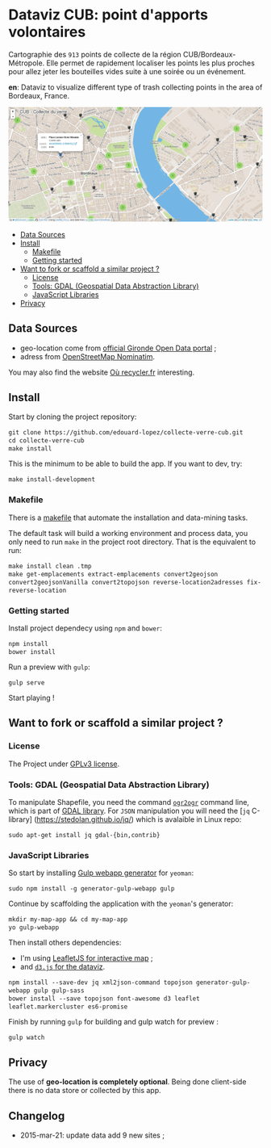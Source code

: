 # Dataviz CUB: point d'apports volontaires

Cartographie des `913` points de collecte de la région CUB/Bordeaux-Métropole. 
Elle permet de rapidement localiser les points les plus proches pour allez jeter les bouteilles vides suite à une 
soirée ou un événement.  

**en**: Dataviz to visualize different type of trash collecting points in the area of Bordeaux, France.

![dataviz preview](./preview.png)

<!-- MarkdownTOC depth=3 -->

- [Data Sources](#data-sources)
- [Install](#install)
	- [Makefile](#makefile)
	- [Getting started](#getting-started)
- [Want to fork or scaffold a similar project ?](#want-to-fork-or-scaffold-a-similar-project-?)
	- [License](#license)
	- [Tools: GDAL (Geospatial Data Abstraction Library)](#tools-gdal-geospatial-data-abstraction-library)
	- [JavaScript Libraries](#javascript-libraries)
- [Privacy](#privacy)

<!-- /MarkdownTOC -->


## Data Sources

* geo-location come from [official Gironde Open Data portal](http://www.datalocale.fr/dataset/en_empac_p) ;
* adress from [OpenStreetMap Nominatim](http://wiki.openstreetmap.org/wiki/Nominatim).

You may also find the website [Où recycler.fr](http://ourecycler.fr/point-collecte/33800/Bordeaux) interesting.


## Install

Start by cloning the project repository:
```
git clone https://github.com/edouard-lopez/collecte-verre-cub.git
cd collecte-verre-cub
make install
```

This is the minimum to be able to build the app. If you want to dev, try:
 
```
make install-development
```

### Makefile

There is a [makefile](./makefile) that automate the installation and data-mining tasks.

The default task will build a working environment and process data, you only need to run `make` in the project root directory. That is the equivalent to run:

```
make install clean .tmp
make get-emplacements extract-emplacements convert2geojson convert2geojsonVanilla convert2topojson reverse-location2adresses fix-reverse-location
```


### Getting started

Install project dependecy using `npm` and `bower`:
```
npm install
bower install
```
Run a preview with `gulp`:
```
gulp serve
```
Start playing !


## Want to fork or scaffold a similar project ?

### License

The Project under [GPLv3 license](http://choosealicense.com/licenses/gpl-3.0/).


### Tools: GDAL (Geospatial Data Abstraction Library)

To manipulate Shapefile, you need the command [`ogr2ogr`](http://www.gdal.org/ogr2ogr.html) command line, which is 
part of [GDAL library](http://www.gdal.org/). For `JSON` manipulation you will need the [`jq` C-library]
(https://stedolan.github.io/jq/) which is 
avalaible in Linux repo:
```
sudo apt-get install jq gdal-{bin,contrib}
```


### JavaScript Libraries


So start by installing [Gulp webapp generator](https://www.npmjs.org/package/generator-gulp-webapp) for `yeoman`:
```
sudo npm install -g generator-gulp-webapp gulp
```

Continue by scaffolding the application with the `yeoman`'s generator:
```
mkdir my-map-app && cd my-map-app
yo gulp-webapp
```
Then install others dependencies:

* I'm using [LeafletJS for interactive map](http://leafletjs.com/) ;
* and [`d3.js` for the dataviz](http://d3js.org/).

```
npm install --save-dev jq xml2json-command topojson generator-gulp-webapp gulp gulp-sass
bower install --save topojson font-awesome d3 leaflet leaflet.markercluster es6-promise
```

Finish by running `gulp` for building and gulp watch for preview :
```
gulp watch
```


## Privacy

The use of **geo-location is completely optional**. Being done client-side there is no data store or collected by this app.


## Changelog

* 2015-mar-21: update data add 9 new sites ;
